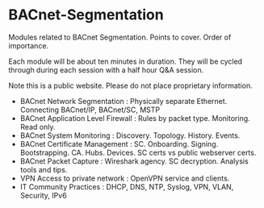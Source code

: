# BACnet-Segmentation
Modules related to BACnet Segmentation. Points to cover. Order of importance.

Each module will be about ten minutes in duration. They will be cycled through during each session with a half hour Q&A session.

Note this is a public website. Please do not place proprietary information.



* BACnet Network Segmentation   :      Physically separate Ethernet.  Connecting BACnet/IP, BACnet/SC, MSTP
* BACnet Application Level Firewall   :   Rules by packet type. Monitoring. Read only.
* BACnet System Monitoring   :   Discovery. Topology. History. Events. 
* BACnet Certificate Management   :    SC. Onboarding. Signing. Bootstrapping. CA. Hubs. Devices.      SC certs vs public webserver certs. 
* BACnet Packet Capture  : Wireshark agency. SC decryption. Analysis tools and tips.
* VPN Access to private network : OpenVPN service and clients.
* IT Community Practices   :    DHCP, DNS, NTP, Syslog, VPN, VLAN, Security, IPv6

<!---
KC: The device and system capabilities for description: 
1. BACnet network segmentation : 
Physically separate Ethernet.  
Connecting BACnet/IP, BACnet/SC, MSTP

2. BACnet Firewall :
Application layer routing is an intrinsic firewwall in and of itself.
Monitoring Error, Abort, Reject traffic.
Monitoring Device Management traffic.
Blocking Unauthorized Time Sync.
Read-only access into BACnet/SC.
BACnet/SC Hub with NPO diagnostics.

3. System monitoring (BACnet and syslog) :
Device discovery and connection monitoring.
Network discovery and topology.
Device history - firmware updates, database updates, identity change, address change.
Firewall Issues.
Auditable Events - eg. GSA.

4. BACnet/SC certificate management with Cimetrics Appliance and ABT.
5. Remote Packet Capture (including SC decryption).
6. VPN access to private Ethernet.
7. IT friendly features.

KC---------Slides and diagram and/or handout  one for each module - Talk and walk through -------
1. Segmentation.
 Just what it means. Layered and zones. Can be on same write but generally means separating interfaces. Number of interfaces is generally two or more. Same or different. 
Protocol. Ip address. Port. Url within the above. For example because pure sc is all the way to URL, it can coexist with bip or Ethernet pure because it is segmented. Segmentation can also allow different extensions to be separated. Like poe or multi drop or... Show with SbC3200 B3075 SbC3100.

2. Appliance/BNSD firewall like 3200 (or whichever has best firewall)
3. Appliance system monitoring. 
4. Onboarding Appliance and others with SC certificates.  Signing requests. CA. Bootstrapping... etc Distinguish between SC certs and public webserver certs.
5. Wireshark and quick packet analysis.  Wireshark capture of ip and sc. What to do with sc keys. Escrow and proxy. Really handing out the keys to other trust. Make it a player in secret domain.
6. Openvpn. Community client. Ovpn file loads in client. Server hands out .ovpn. Show in UI of products.
7.  Sc ip ports urls. Ipv6. Certificates and keys. Syslog. NTP. DNS. DHCP. BBMD. Radius. VPN again.
-->
